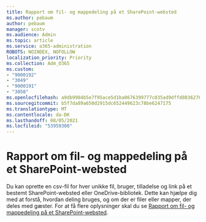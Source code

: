 ```yaml
---
title: Rapport om fil- og mappedeling på et SharePoint-websted
ms.author: pebaum
author: pebaum
manager: scotv
ms.audience: Admin
ms.topic: article
ms.service: o365-administration
ROBOTS: NOINDEX, NOFOLLOW
localization_priority: Priority
ms.collection: Adm_O365
ms.custom:
- "9000192"
- "3049"
- "9000191"
- "3050"
ms.openlocfilehash: a9db9984b5e7f95ace5d1ba0676399777c835ad9dffd8836276a07ed7e850262
ms.sourcegitcommit: b5f7da89a650d2915dc652449623c78be6247175
ms.translationtype: MT
ms.contentlocale: da-DK
ms.lasthandoff: 08/05/2021
ms.locfileid: "53959308"
---
```

# <a name="report-on-file-and-folder-sharing-in-a-sharepoint-site"></a>Rapport om fil- og mappedeling på et SharePoint-websted

Du kan oprette en csv-fil for hver unikke fil, bruger, tilladelse og link på et bestemt SharePoint-websted eller OneDrive-bibliotek. Dette kan hjælpe dig med at forstå, hvordan deling bruges, og om der er filer eller mapper, der deles med gæster. For at få flere oplysninger skal du se [Rapport om fil- og mappedeling på et SharePoint-websted](https://docs.microsoft.com/sharepoint/sharing-reports).
